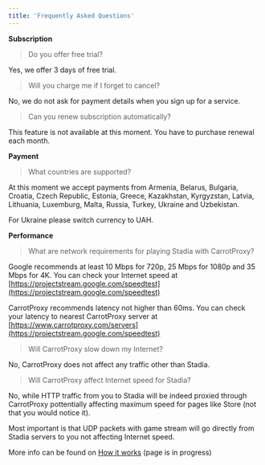 ```yaml
---
title: 'Frequently Asked Questions'
---
```


**Subscription**

> Do you offer free trial?

Yes, we offer 3 days of free trial.

>Will you charge me if I forget to cancel?

No, we do not ask for payment details when you sign up for a service.

>Can you renew subscription automatically?

This feature is not available at this moment. You have to purchase renewal each month.

**Payment**

>What countries are supported?

At this moment we accept payments from Armenia, Belarus, Bulgaria, Croatia, Czech Republic, Estonia, Greece, Kazakhstan, Kyrgyzstan, Latvia, Lithuania, Luxemburg, Malta, Russia, Turkey, Ukraine and Uzbekistan.

For Ukraine please switch currency to UAH.

**Performance**

>What are network requirements for playing Stadia with CarrotProxy?

Google recommends at least 10 Mbps for 720p, 25 Mbps for 1080p and 35 Mbps for 4K. You can check your Internet speed at [https://projectstream.google.com/speedtest](https://projectstream.google.com/speedtest)

CarrotProxy recommends latency not higher than 60ms. You can check your latency to nearest CarrotProxy server at [https://www.carrotproxy.com/servers](https://projectstream.google.com/speedtest)


>Will CarrotProxy slow down my Internet?

No, CarrotProxy does not affect any traffic other than Stadia.

> Will CarrotProxy affect Internet speed for Stadia? 

No, while HTTP traffic from you to Stadia will be indeed proxied through CarrotProxy pottentially affecting maximum speed for pages like Store (not that you would notice it).

Most important is that UDP packets with game stream will go directly from Stadia servers to you not affecting Internet speed.
 
More info can be found on [How it works](https://docs.carrotproxy.com/how-it-works) (page is in progress)
